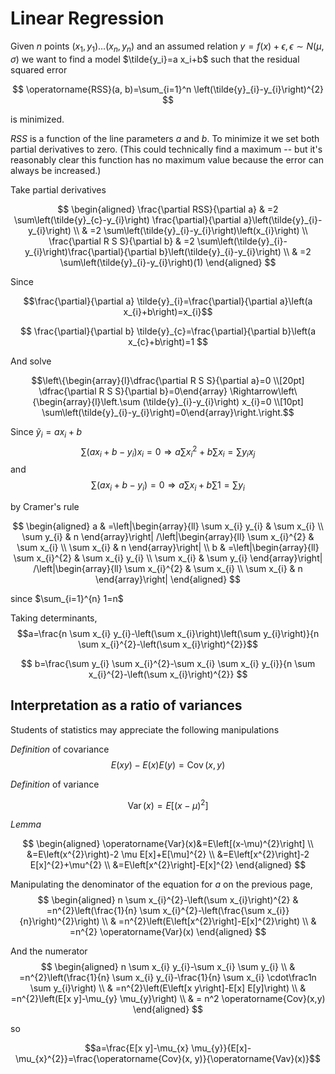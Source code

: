 # Linear Regression

Given $n$ points $\left(x_{1}, y_{1}\right) \ldots\left(x_{n}, y_{n}\right)$
and an assumed relation $y=f(x)+\epsilon, \epsilon \sim N(\mu, \sigma)$
we want to find a model $\tilde{y_i}=a x_i+b$
such that the residual squared error

$$
\operatorname{RSS}(a, b)=\sum_{i=1}^n \left(\tilde{y}_{i}-y_{i}\right)^{2}
$$

is minimized.

$RSS$ is a function of the line parameters $a$ and $b$. To minimize
it we set both partial derivatives to zero. (This could technically
find a maximum -- but it's reasonably clear this function has no maximum value because the error can always be increased.)

Take partial derivatives

$$
\begin{aligned}
\frac{\partial RSS}{\partial a} & =2 \sum\left(\tilde{y}_{c}-y_{i}\right) \frac{\partial}{\partial a}\left(\tilde{y}_{i}-y_{i}\right) \\
& =2 \sum\left(\tilde{y}_{i}-y_{i}\right)\left(x_{i}\right) \\
\frac{\partial R S S}{\partial b} & =2 \sum\left(\tilde{y}_{i}-y_{i}\right)\frac{\partial}{\partial b}\left(\tilde{y}_{i}-y_{i}\right) \\
& =2 \sum\left(\tilde{y}_{i}-y_{i}\right)(1)
\end{aligned}
$$

Since

$$\frac{\partial}{\partial a} \tilde{y}_{i}=\frac{\partial}{\partial a}\left(a x_{i}+b\right)=x_{i}$$

$$
\frac{\partial}{\partial b} \tilde{y}_{c}=\frac{\partial}{\partial b}\left(a x_{c}+b\right)=1
$$

And solve

$$\left\{\begin{array}{l}\dfrac{\partial R S S}{\partial a}=0 \\[20pt] \dfrac{\partial R S S}{\partial b}=0\end{array} \Rightarrow\left\{\begin{array}{l}\left.\sum (\tilde{y}_{i}-y_{i}\right) x_{i}=0 \\[10pt] \sum\left(\tilde{y}_{i}-y_{i}\right)=0\end{array}\right.\right.$$

Since $\tilde{y}_{i} = ax_i+b$
$$\sum\left(a x_{i}+b-y_{i}\right) x_{i}=0 \Rightarrow a \sum x_{i}^{2}+b \sum x_{i}=\sum y_{i} x_{j}$$
and
$$\sum\left(a x_{i}+b-{y}_{i}\right)=0 \Rightarrow a \sum x_{i}+b \sum 1=\sum y_{i}$$

by Cramer's rule

$$
\begin{aligned}
a & =\left|\begin{array}{ll}
\sum x_{i} y_{i} & \sum x_{i} \\
\sum y_{i} & n
\end{array}\right| /\left|\begin{array}{ll}
\sum x_{i}^{2} & \sum x_{i} \\
\sum x_{i} & n
\end{array}\right| \\
b & =\left|\begin{array}{ll}
\sum x_{i}^{2} & \sum x_{i} y_{i} \\
\sum x_{i} & \sum y_{i}
\end{array}\right| /\left|\begin{array}{ll}
\sum x_{i}^{2} & \sum x_{i} \\
\sum x_{i} & n
\end{array}\right|
\end{aligned}
$$

since $\sum_{i=1}^{n} 1=n$

Taking determinants,
$$a=\frac{n \sum x_{i} y_{i}-\left(\sum x_{i}\right)\left(\sum y_{i}\right)}{n \sum x_{i}^{2}-\left(\sum x_{i}\right)^{2}}$$

$$
b=\frac{\sum y_{i} \sum x_{i}^{2}-\sum x_{i} \sum x_{i} y_{i}}{n \sum x_{i}^{2}-\left(\sum x_{i}\right)^{2}}
$$

## Interpretation as a ratio of variances

Students of statistics may appreciate the following manipulations

*Definition* of covariance
$$E(x y)-E(x) E(y)=\operatorname{Cov}(x, y)$$

*Definition* of variance

$$\operatorname{Var}(x)=E\left[(x-\mu)^{2}\right]$$

*Lemma*

$$
\begin{aligned}
\operatorname{Var}(x)&=E\left[(x-\mu)^{2}\right] \\
&=E\left(x^{2}\right)-2 \mu E[x]+E[\mu]^{2} \\
&=E\left[x^{2}\right]-2 E[x]^{2}+\mu^{2} \\
&=E\left[x^{2}\right]-E[x]^{2}
\end{aligned}
$$


Manipulating the denominator of the equation for $a$ on the previous page,
$$
\begin{aligned}
n \sum x_{i}^{2}-\left(\sum x_{i}\right)^{2} & =n^{2}\left(\frac{1}{n} \sum x_{i}^{2}-\left(\frac{\sum x_{i}}{n}\right)^{2}\right) \\
& =n^{2}\left(E\left[x^{2}\right]-E[x]^{2}\right) \\
& =n^{2} \operatorname{Var}(x)
\end{aligned}
$$

And the numerator
$$
\begin{aligned}
n \sum x_{i} y_{i}-\sum x_{i} \sum y_{i} \\
& =n^{2}\left(\frac{1}{n} \sum x_{i} y_{i}-\frac{1}{n} \sum x_{i} \cdot\frac1n \sum y_{i}\right) \\
& =n^{2}\left(E\left[x y\right]-E[x] E[y]\right) \\
& =n^{2}\left(E[x y]-\mu_{y} \mu_{y}\right) \\
& = n^2 \operatorname{Cov}(x,y)
\end{aligned}
$$

so

$$a=\frac{E[x y]-\mu_{x} \mu_{y}}{E[x]-\mu_{x}^{2}}=\frac{\operatorname{Cov}(x, y)}{\operatorname{Vav}(x)}$$
